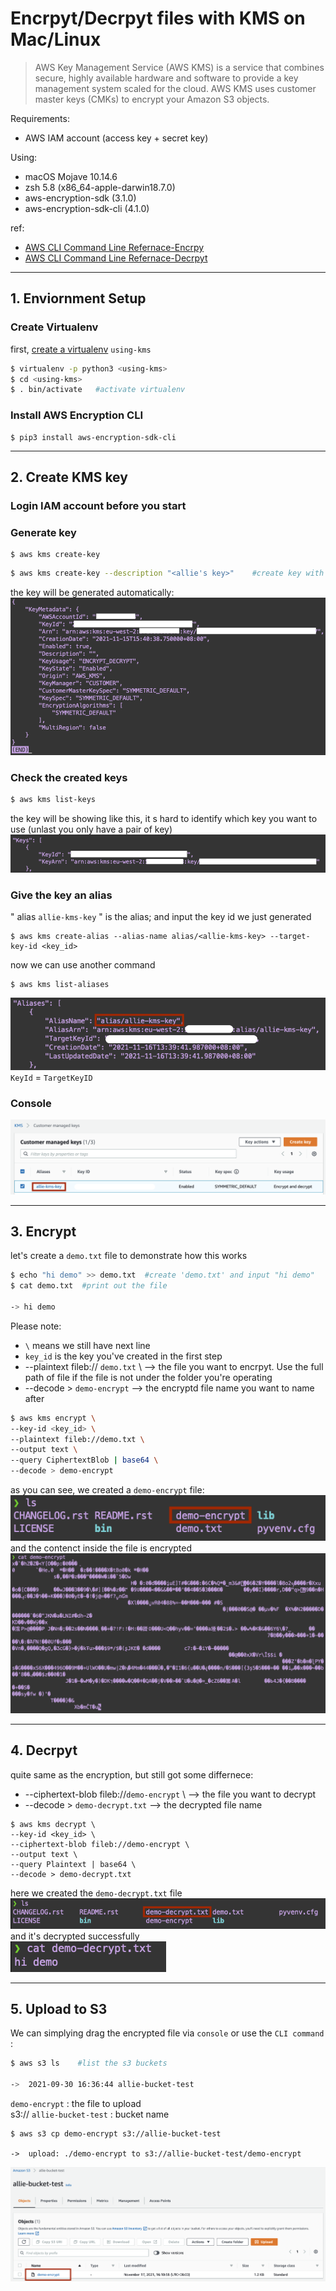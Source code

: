 # Encrpyt/Decrpyt files with KMS on Mac/Linux

>AWS Key Management Service (AWS KMS) is a service that combines secure, highly available hardware and software to provide a key management system scaled for the cloud. AWS KMS uses customer master keys (CMKs) to encrypt your Amazon S3 objects.  

Requirements:    
  - AWS IAM account (access key + secret key)  
  
Using: 
- macOS Mojave 10.14.6
- zsh 5.8 (x86_64-apple-darwin18.7.0)
- aws-encryption-sdk (3.1.0)
- aws-encryption-sdk-cli (4.1.0)
  
ref:
- [AWS CLI Command Line Refernace-Encrpy](https://docs.aws.amazon.com/cli/latest/reference/kms/encrypt.html)  
- [AWS CLI Command Line Refernace-Decrpyt](https://docs.aws.amazon.com/cli/latest/reference/kms/decrypt.html)

---
## 1. Enviornment Setup
### Create Virtualenv
first, [create a virtualenv](https://github.com/alliehayashi/Tutorials/blob/master/03-virtualenv-setup.md) `using-kms` 
```bash
$ virtualenv -p python3 <using-kms>
$ cd <using-kms>
$ . bin/activate   #activate virtualenv 
```
### Install AWS Encryption CLI
```
$ pip3 install aws-encryption-sdk-cli
```
---
## 2. Create KMS key
### Login IAM account before you start
### Generate key
```
$ aws kms create-key
```
```bash
$ aws kms create-key --description "<allie's key>"    #create key with description
```
the key will be generated automatically:
![4](https://github.com/alliehayashi/Markdown_Pictures/raw/master/en-decrypt/04-aws%20kms%20create-key.png)
### Check the created keys

```markdown
$ aws kms list-keys
```
the key will be showing like this, it
s hard to identify which key you want to use (unlast you only have a pair of key)
![9](https://github.com/alliehayashi/Markdown_Pictures/raw/master/en-decrypt/09-list-key.png)
### Give the key an alias
" alias `allie-kms-key` " is the alias; and input the key id we just generated 
```
$ aws kms create-alias --alias-name alias/<allie-kms-key> --target-key-id <key_id>
```
now we can use another command 
```
$ aws kms list-aliases
```
![6](https://github.com/alliehayashi/Markdown_Pictures/raw/master/en-decrypt/06-aws%20kms%20list-aliases.png)
`KeyId` = `TargetKeyID`
### Console
![5](https://github.com/alliehayashi/Markdown_Pictures/raw/master/en-decrypt/05-key-on-console.png)

---
## 3. Encrypt
let's create a `demo.txt` file to demonstrate how this works
```bash
$ echo "hi demo" >> demo.txt  #create 'demo.txt' and input "hi demo"
$ cat demo.txt  #print out the file

-> hi demo
```
Please note:
- `\` means we still have next line
- `key_id` is the key you've created in the first step
- --plaintext fileb:// `demo.txt` \ --> the file you want to encrpyt. Use the full path of file if the file is not under the folder you're operating 
- --decode > `demo-encrypt` --> the encryptd file name you want to name after
```bash
$ aws kms encrypt \
--key-id <key_id> \
--plaintext fileb://demo.txt \
--output text \
--query CiphertextBlob | base64 \
--decode > demo-encrypt
```
as you can see, we created a `demo-encrypt` file:
![7](https://github.com/alliehayashi/Markdown_Pictures/raw/master/en-decrypt/07-ls-encrpyt.png)  
and the contenct inside the file is encrypted
![1-cat-enrwcrypt](https://github.com/alliehayashi/Markdown_Pictures/raw/master/en-decrypt/01-cat-encrpyt.png)

---
## 4. Decrpyt
quite same as the encryption, but still got some differnece:
- --ciphertext-blob fileb://`demo-encrypt` \ --> the file you want to decrypt
- --decode > `demo-decrypt.txt` --> the decrypted file name
```
$ aws kms decrypt \
--key-id <key_id> \
--ciphertext-blob fileb://demo-encrypt \
--output text \
--query Plaintext | base64 \
--decode > demo-decrypt.txt
```  
here we created the `demo-decrypt.txt` file
![8](https://github.com/alliehayashi/Markdown_Pictures/raw/master/en-decrypt/08-ls-decrpyt.png)  
and it's decrypted successfully  
![2-cat-decrypt](https://github.com/alliehayashi/Markdown_Pictures/raw/master/en-decrypt/02-cat-decrpyt.png)

---
## 5. Upload to S3
We can simplying drag the encrypted file via `console` or use the `CLI command` :
```bash
$ aws s3 ls    #list the s3 buckets  

->  2021-09-30 16:36:44 allie-bucket-test
```
`demo-encrypt` : the file to upload  
s3:// `allie-bucket-test` : bucket name
```
$ aws s3 cp demo-encrypt s3://allie-bucket-test  
  
->  upload: ./demo-encrypt to s3://allie-bucket-test/demo-encrypt
```
![11](https://github.com/alliehayashi/Markdown_Pictures/raw/master/en-decrypt/11-upload-to-s3.png)


